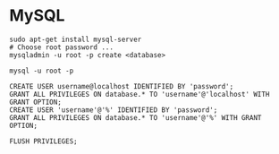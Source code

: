 # MySQL #

	sudo apt-get install mysql-server
	# Choose root password ...
	mysqladmin -u root -p create <database>
	
	mysql -u root -p
	
	CREATE USER username@localhost IDENTIFIED BY 'password';
	GRANT ALL PRIVILEGES ON database.* TO 'username'@'localhost' WITH GRANT OPTION;
	CREATE USER 'username'@'%' IDENTIFIED BY 'password';
	GRANT ALL PRIVILEGES ON database.* TO 'username'@'%' WITH GRANT OPTION;
	
	FLUSH PRIVILEGES;